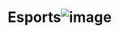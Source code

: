 # Esports![image](https://user-images.githubusercontent.com/108989054/190687379-8cb38bcb-c059-4d6d-a69b-5b6ca1480ca5.png)
